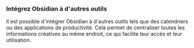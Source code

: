 ### Intégrez Obsidian à d'autres outils
Il est possible d'intégrer Obsidian à d'autres outils tels que des calendriers ou des applications de productivité. Cela permet de centraliser toutes les informations créatives au même endroit, ce qui facilite leur accès et leur utilisation.